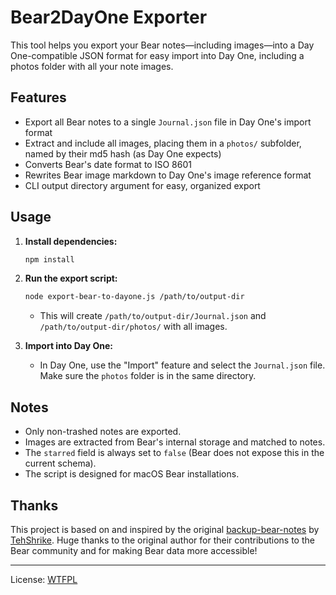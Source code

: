 # Bear2DayOne Exporter

This tool helps you export your Bear notes—including images—into a Day One-compatible JSON format for easy import into Day One, including a photos folder with all your note images.

## Features
- Export all Bear notes to a single `Journal.json` file in Day One's import format
- Extract and include all images, placing them in a `photos/` subfolder, named by their md5 hash (as Day One expects)
- Converts Bear's date format to ISO 8601
- Rewrites Bear image markdown to Day One's image reference format
- CLI output directory argument for easy, organized export

## Usage

1. **Install dependencies:**
   ```sh
   npm install
   ```

2. **Run the export script:**
   ```sh
   node export-bear-to-dayone.js /path/to/output-dir
   ```
   - This will create `/path/to/output-dir/Journal.json` and `/path/to/output-dir/photos/` with all images.

3. **Import into Day One:**
   - In Day One, use the "Import" feature and select the `Journal.json` file. Make sure the `photos` folder is in the same directory.

## Notes
- Only non-trashed notes are exported.
- Images are extracted from Bear's internal storage and matched to notes.
- The `starred` field is always set to `false` (Bear does not expose this in the current schema).
- The script is designed for macOS Bear installations.

## Thanks

This project is based on and inspired by the original [backup-bear-notes](https://github.com/TehShrike/backup-bear-notes) by [TehShrike](https://github.com/TehShrike). Huge thanks to the original author for their contributions to the Bear community and for making Bear data more accessible!

---

License: [WTFPL](https://wtfpl2.com)
